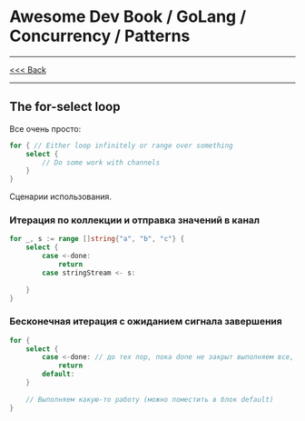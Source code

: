 # Awesome Dev Book / GoLang / Concurrency / Patterns

***
[<<< Back](./PATTERNS.md)
***

## The for-select loop

Все очень просто:

```go
for { // Either loop infinitely or range over something 
    select {
        // Do some work with channels
    } 
}
```

Сценарии использования. 

### Итерация по коллекции и отправка значений в канал

```go
for _, s := range []string{"a", "b", "c"} {
    select {
        case <-done:
            return
        case stringStream <- s:
			
    }
}
```

### Бесконечная итерация с ожиданием сигнала завершения

```go
for {
    select {
        case <-done: // до тех пор, пока done не закрыт выполняем все, что ниже
            return
        default:
    }
	
    // Выполняем какую-то работу (можно поместить в блок default) 
}
```

